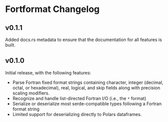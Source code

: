 # Fortformat Changelog

## v0.1.1

Added docs.rs metadata to ensure that the documentation for all features is built.

## v0.1.0

Initial release, with the following features:

- Parse Fortran fixed format strings containing character, integer (decimal, octal, or hexadecimal), real, logical, and skip fields
  along with precision scaling modifiers.
- Recognize and handle list-directed Fortran I/O (i.e., the `*` format)
- Serialize or deserialize most serde-compatible types following a Fortran format string
- Limited support for deserializing directly to Polars dataframes.
